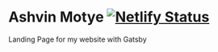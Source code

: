# Ashvin Motye [![Netlify Status](https://api.netlify.com/api/v1/badges/a5f219b6-1207-4180-908a-afb21dbe56d1/deploy-status)](https://app.netlify.com/sites/develop-ashvinmotye/deploys)

Landing Page for my website with Gatsby
